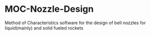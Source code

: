 # MOC-Nozzle-Design
Method of Characteristics software for the design of bell nozzles for liquid(mainly) and solid fueled rockets
